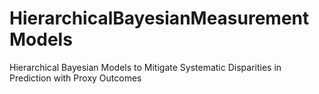 # HierarchicalBayesianMeasurementModels
Hierarchical Bayesian Models to Mitigate Systematic Disparities in Prediction with Proxy Outcomes
